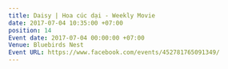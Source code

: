 ```yaml
---
title: Daisy | Hoa cúc dại - Weekly Movie
date: 2017-07-04 10:35:00 +07:00
position: 14
Event date: 2017-07-04 00:00:00 +07:00
Venue: Bluebirds Nest
Event URL: https://www.facebook.com/events/452781765091349/
---
```


